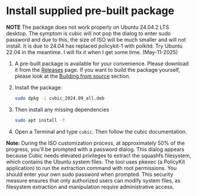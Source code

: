 # Install supplied pre-built package

**NOTE** The package does not work properly on Ubuntu 24.04.2 LTS desktop. The symptom is cubic will not pop the dialog to enter sudo password and due to this, the size of ISO will be much smaller and will not install. It is due to 24.04 has replaced policykit-1 with polkitd. Try Ubuntu 22.04 in the meantime. I will fix it when I get some time. (May-11-2025)


1. A pre-built package is available for your convenience. Please download it from the [Releases](https://github.com/muquit/cubic-ubuntu-server-fix/releases/tag/1.0.1) page. If you want to build the package yourself, please look at the [Building from source](#building-from-source) section. 

2. Install the package:
   ```bash
   sudo dpkg -i cubic_2024.09_all.deb
   ```
3. Then install any missing dependencies
   ```bash
   sudo apt install -f
   ```
4. Open a Terminal and type `cubic`. Then follow the cubic documentation.

**Note:** During the ISO customization process, at approximately 50% of the 
progress, you'll be prompted with a password dialog. This dialog appears 
because Cubic needs elevated privileges to extract the squashfs filesystem,
which contains the Ubuntu system files. The tool uses pkexec (a PolicyKit 
application) to run the extraction command with root permissions. You 
should enter your own sudo password when prompted. This security measure 
ensures that only authorized users can modify system files, as filesystem 
extraction and manipulation require administrative access.
